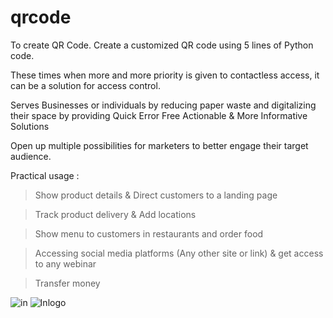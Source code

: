 # qrcode
To create QR Code.
Create a customized QR code using 5 lines of Python code.

 These times when more and more priority is given to contactless access, it can be a solution for access control. 



Serves Businesses or individuals by reducing paper waste and digitalizing their space by providing Quick Error Free Actionable & More Informative Solutions 

Open up multiple possibilities for marketers to better engage their target audience.

Practical usage : 

>Show product details & Direct customers to a landing page 

>Track product delivery & Add locations 

>Show menu to customers in restaurants and order food 

>Accessing social media platforms (Any other site or link) & get access to any webinar   

>Transfer money


![in](https://user-images.githubusercontent.com/59570490/168477967-a0981b41-e754-4859-a0f2-8605f9de745b.png)
![Inlogo](https://user-images.githubusercontent.com/59570490/168477976-061920e5-0ba6-4e98-acb3-e3b7aba7ed77.png)
